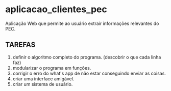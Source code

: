 # aplicacao_clientes_pec
Aplicação Web que permite ao usuário extrair informações relevantes do PEC.

## TAREFAS
1. definir o algoritmo completo do programa. (descobrir o que cada linha faz)
2. modularizar o programa em funções.
3. corrigir o erro do what's app de não estar conseguindo enviar as coisas.
4. criar uma interface amigável.
5. criar um sistema de usuário.